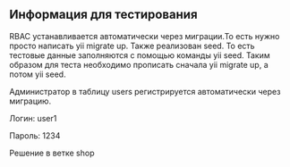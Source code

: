 ## Информация для тестирования
RBAC устанавливается автоматически через миграции.То есть нужно просто написать yii migrate up. Также реализован seed. То есть тестовые данные заполняются с помощью команды yii seed. Таким образом для теста необходимо прописать сначала yii migrate up, а потом yii seed.

Администратор в таблицу users регистрируется автоматически через миграцию.

Логин: user1
 
Пароль: 1234

Решение в ветке shop
